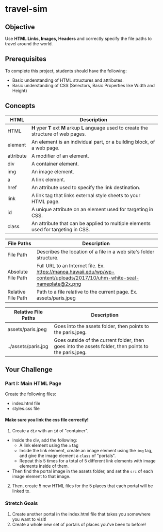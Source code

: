 # travel-sim



## Objective

Use **HTML Links, Images, Headers** and correctly specify the file paths to travel around the world.

## Prerequisites

To complete this project, students should have the following:
* Basic understanding of HTML structures and attributes.
* Basic understanding of CSS (Selectors, Basic Properties like Width and Height)

## Concepts

HTML | Description
-----|------------
HTML | **H** yper **T** ext **M** arkup **L** anguage used to create the structure of web pages.
element | An element is an individual part, or a building block, of a web page.
attribute | A modifier of an element.
div | A container element.
img | An image element.
a | A link element.
href | An attribute used to specify the link destination.
link | A link tag that links external style sheets to your HTML page.
id | A unique attribute on an element used for targeting in CSS.
class | An attribute that can be applied to multiple elements used for targeting in CSS.

File Paths | Description
---------- | -----------
File Path | Describes the location of a file in a web site's folder structure.
Absolute File Path | Full URL to an Internet file. Ex. https://manoa.hawaii.edu/wp/wp-content/uploads/2017/10/uhm-white-seal-nameplate@2x.png
Relative File Path | Path to a file relative to the current page. Ex. assets/paris.jpeg

Relative File Paths | Description
------------------- | -----------
assets/paris.jpeg | Goes into the assets folder, then points to the paris.jpeg.
../assets/paris.jpg | Goes outside of the current folder, then goes into the assets folder, then points to the paris.jpeg.

## Your Challenge

### Part I: Main HTML Page

Create the following files:

* index.html file
* styles.css file

#### Make sure you link the css file correctly!

1. Create a ```div``` with an ```id``` of "container".
* Inside the div, add the following:
    * A link element using the ```a``` tag
    * Inside the link element, create an image element using the ```img``` tag, and give the image element a ```class``` of "portals".
    * Repeat this 5 times for a total of 5 different link elements with image elements inside of them.
* Then find the portal image in the assets folder, and set the ```src``` of each image element to that image.

2. Then, create 5 new HTML files for the 5 places that each portal will be linked to. 



### Stretch Goals

1. Create another portal in the index.html file that takes you somewhere you want to visit!
2. Create a whole new set of portals of places you've been to before!